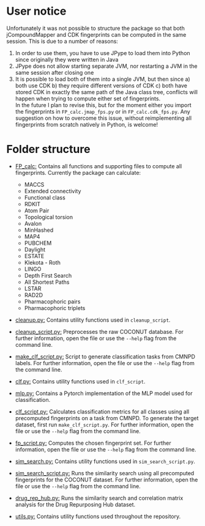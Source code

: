 # User notice
Unfortunately it was not possible to structure the package so that both jCompoundMapper and CDK fingerprints can be computed in the same session. This is due to a number of reasons:  
1. In order to use them, you have to use JPype to load them into Python since originally they were written in Java  
2. JPype does not allow starting separate JVM, nor restarting a JVM in the same session after closing one  
3. It is possible to load both of them into a single JVM, but then since a) both use CDK b) they require different versions of CDK c) both have stored CDK in exactly the same path of the Java class tree, conflicts will happen when trying to compute either set of fingerprints.  
In the future I plan to revise this, but for the moment either you import the fingerprints in `FP_calc.jmap_fps.py` or in `FP_calc.cdk_fps.py`. Any suggestion on how to overcome this issue, without reimplementing all fingerprints from scratch natively in Python, is welcome!  

# Folder structure
- [FP_calc:](clean_coconut.csv) Contains all functions and supporting files to compute
all fingerprints. Currently the package can calculate:  
   - MACCS  
   - Extended connectivity  
   - Functional class  
   - RDKIT  
   - Atom Pair  
   - Topological torsion  
   - Avalon  
   - MinHashed  
   - MAP4  
   - PUBCHEM   
   - Daylight   
   - ESTATE   
   - Klekota - Roth   
   - LINGO   
   - Depth First Search   
   - All Shortest Paths   
   - LSTAR   
   - RAD2D   
   - Pharmacophoric pairs   
   - Pharmacophoric triplets  

- [cleanup.py:](cleanup.py) Contains utility functions used in `cleanup_script`.  

- [cleanup_script.py:](cleanup_script.py) Preprocesses the raw COCONUT database. For further information, open the file or use the `--help` flag from the command line.  

- [make_clf_script.py:](make_clf_script.py) Script to generate classification tasks from CMNPD labels. For further information, open the file or use the `--help` flag from the command line.   

- [clf.py:](clf.py) Contains utility functions used in `clf_script`.  

- [mlp.py:](mlp.py) Contains a Pytorch implementation of the MLP model used for classification.  

- [clf_script.py:](clf_script.py) Calculates classification metrics for all classes using all precomputed fingerprints on a task from CMNPD. To generate the target dataset, first run `make_clf_script.py`. For further information, open the file or use the `--help` flag from the command line.  

- [fp_script.py:](fp_script.py) Computes the chosen fingerprint set. For further information, open the file or use the `--help` flag from the command line.  

- [sim_search.py:](sim_search.py) Contains utility functions used in `sim_search_script.py`.  

- [sim_search_script.py:](sim_search_script.py) Runs the similarity search using all precomputed fingerprints for the COCONUT dataset. For further information,
 open the file or use the `--help` flag from the command line.  

- [drug_rep_hub.py:](drug_rep_hub.py) Runs the similarity search and correlation matrix analysis for the Drug Repurposing Hub dataset.

- [utils.py:](utils.py) Contains utility functions used throughout the repository.  

